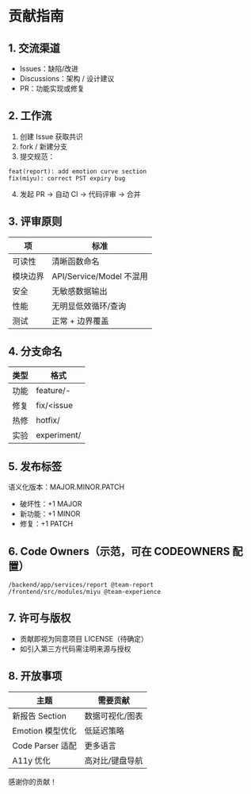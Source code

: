 # 贡献指南

## 1. 交流渠道
- Issues：缺陷/改进
- Discussions：架构 / 设计建议
- PR：功能实现或修复

## 2. 工作流
1. 创建 Issue 获取共识
2. fork / 新建分支
3. 提交规范：
```
feat(report): add emotion curve section
fix(miyu): correct PST expiry bug
```
4. 发起 PR → 自动 CI → 代码评审 → 合并

## 3. 评审原则
| 项 | 标准 |
|----|------|
| 可读性 | 清晰函数命名 |
| 模块边界 | API/Service/Model 不混用 |
| 安全 | 无敏感数据输出 |
| 性能 | 无明显低效循环/查询 |
| 测试 | 正常 + 边界覆盖 |

## 4. 分支命名
| 类型 | 格式 |
|------|------|
| 功能 | feature/<scope>-<desc> |
| 修复 | fix/<issue|desc> |
| 热修 | hotfix/<desc> |
| 实验 | experiment/<desc> |

## 5. 发布标签
语义化版本：MAJOR.MINOR.PATCH
- 破坏性：+1 MAJOR
- 新功能：+1 MINOR
- 修复：+1 PATCH

## 6. Code Owners（示范，可在 CODEOWNERS 配置）
```
/backend/app/services/report @team-report
/frontend/src/modules/miyu @team-experience
```

## 7. 许可与版权
- 贡献即视为同意项目 LICENSE（待确定）
- 如引入第三方代码需注明来源与授权

## 8. 开放事项
| 主题 | 需要贡献 |
|------|----------|
| 新报告 Section | 数据可视化/图表 |
| Emotion 模型优化 | 低延迟策略 |
| Code Parser 适配 | 更多语言 |
| A11y 优化 | 高对比/键盘导航 |

感谢你的贡献！